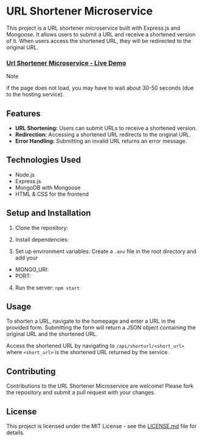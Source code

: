 # URL Shortener Microservice

This project is a URL shortener microservice built with Express.js and Mongoose. It allows users to submit a URL and receive a shortened version of it. When users access the shortened URL, they will be redirected to the original URL.

### [Url Shortener Microservice - Live Demo](https://url-shortener-hzxp.onrender.com)

> [!NOTE]
> if the page does not load, you may have to wait about 30-50 seconds (due to the hosting service).

## Features

- **URL Shortening:** Users can submit URLs to receive a shortened version.
- **Redirection:** Accessing a shortened URL redirects to the original URL.
- **Error Handling:** Submitting an invalid URL returns an error message.

## Technologies Used

- Node.js
- Express.js
- MongoDB with Mongoose
- HTML & CSS for the frontend

## Setup and Installation

1. Clone the repository:


2. Install dependencies:

3. Set up environment variables:
Create a `.env` file in the root directory and add your 
- MONGO_URI:
- PORT:


4. Run the server: `npm start`


## Usage

To shorten a URL, navigate to the homepage and enter a URL in the provided form. Submitting the form will return a JSON object containing the original URL and the shortened URL.

Access the shortened URL by navigating to `/api/shorturl/<short_url>` where `<short_url>` is the shortened URL returned by the service.

## Contributing

Contributions to the URL Shortener Microservice are welcome! Please fork the repository and submit a pull request with your changes.

## License

This project is licensed under the MIT License - see the [LICENSE.md](LICENSE) file for details.

